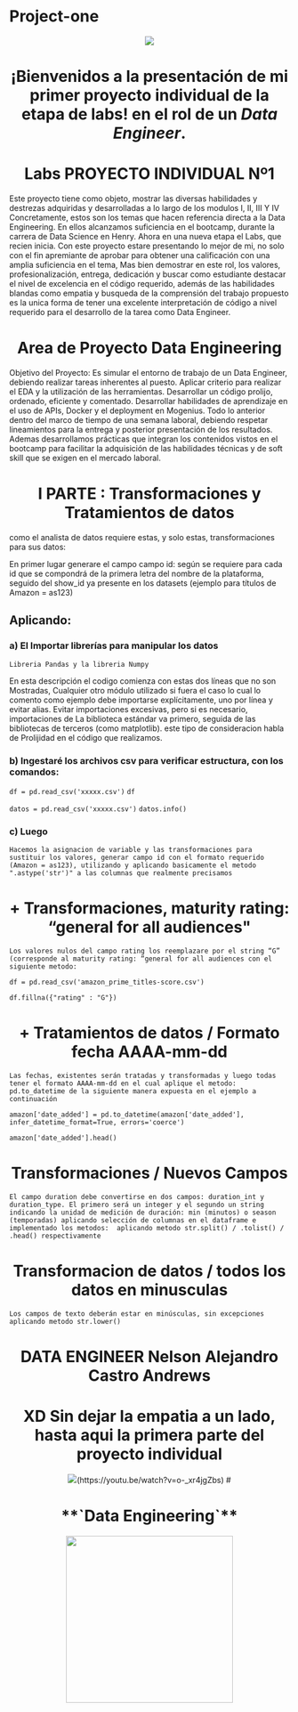 ﻿# Project-one
<p align=center><img src=https://d31uz8lwfmyn8g.cloudfront.net/Assets/logo-henry-white-lg.png><p>

# <h1 align=center>¡Bienvenidos a la presentación de mi primer proyecto individual de la etapa de labs! en el rol de un ***Data Engineer***.</h1>

# <h1 align=center> **Labs PROYECTO INDIVIDUAL Nº1** </h1>
Este proyecto tiene como objeto, mostrar las diversas habilidades y destrezas adquiridas y desarrolladas a lo largo de los modulos I, II, III Y IV Concretamente, estos son los temas que hacen referencia directa a la Data Engineering. En ellos alcanzamos suficiencia en el bootcamp,  durante la carrera de Data Science en Henry. Ahora en una nueva etapa el Labs, que recien inicia. Con este proyecto estare presentando lo mejor de mi, no solo con el fin apremiante de aprobar para obtener una calificación con una amplia suficiencia en el tema,  Mas bien demostrar en este rol, los valores, profesionalización, entrega, dedicación y buscar como estudiante destacar el nivel de excelencia en el código requerido, además de las habilidades blandas como empatia y busqueda de la comprensión del trabajo propuesto es la unica forma de tener una excelente interpretación de código a nivel requerido para el desarrollo de la tarea como Data Engineer.
# <h1 align=center> **Area de Proyecto Data Engineering** </h1>
Objetivo del Proyecto: Es simular el entorno de trabajo de un Data Engineer, debiendo realizar tareas inherentes al puesto. Aplicar criterio para realizar el EDA y la utilización de las herramientas. Desarrollar un código prolijo, ordenado, eficiente y comentado. Desarrollar habilidades de aprendizaje en el uso de APIs, Docker y el deployment en Mogenius. Todo lo anterior dentro del marco de tiempo de una semana laboral, debiendo respetar lineamientos para la entrega y posterior presentación de los resultados. Ademas desarrollamos prácticas que integran los contenidos vistos en el bootcamp para facilitar la  adquisición de las habilidades técnicas y de soft skill que se exigen en el mercado laboral.

# <h1 align=center> **I PARTE :** Transformaciones y Tratamientos de datos </h1> 

como el analista de datos requiere estas, y solo estas, transformaciones para sus datos:

En primer lugar generare el campo campo id: según se requiere para cada id que se compondrá de la primera letra del nombre de la plataforma, seguido del show_id ya presente en los datasets (ejemplo para títulos de Amazon = as123) 

## Aplicando:

### a) El Importar librerías para manipular los datos
`Libreria Pandas y la libreria Numpy`

En esta descripción el codigo comienza con estas dos líneas que no son Mostradas, Cualquier otro módulo utilizado si fuera el caso lo cual lo comento como ejemplo debe importarse explícitamente, uno por línea y evitar alias. Evitar importaciones excesivas, pero si es necesario, importaciones de La biblioteca estándar va primero, seguida de las bibliotecas de terceros (como matplotlib). este tipo de consideracion habla de Prolijidad en el código que realizamos.

### b) Ingestaré los archivos csv para verificar estructura, con los comandos:
`df = pd.read_csv('xxxxx.csv')`
`df`

`datos = pd.read_csv('xxxxx.csv')`
`datos.info()`

### c) Luego
`Hacemos la asignacion de variable y las transformaciones para sustituir los valores, generar campo id con el formato requerido (Amazon = as123), utilizando y aplicando basicamente el metodo ".astype('str')" a las columnas que realmente precisamos`

# <h1 align=center> **+ Transformaciones, maturity rating: “general for all audiences"** </h1> 
`Los valores nulos del campo rating los reemplazare por el string “G” (corresponde al maturity rating: “general for all audiences con el siguiente metodo:`

`df = pd.read_csv('amazon_prime_titles-score.csv')`

`df.fillna({"rating" : "G"})`

# <h1 align=center> **+ Tratamientos de datos / Formato fecha AAAA-mm-dd**</h1>
`Las fechas, existentes serán tratadas y transformadas y luego todas tener el formato AAAA-mm-dd en el cual aplique el metodo: pd.to_datetime de la siguiente manera expuesta en el ejemplo a continuación`

`amazon['date_added'] = pd.to_datetime(amazon['date_added'], infer_datetime_format=True, errors='coerce')`

`amazon['date_added'].head()`

# <h1 align=center> **Transformaciones / Nuevos Campos**  </h1>
`El campo duration debe convertirse en dos campos: duration_int y duration_type. El primero será un integer y el segundo un string indicando la unidad de medición de duración: min (minutos) o season (temporadas) aplicando selección de columnas en el dataframe e implementado los metodos:  aplicando metodo str.split() / .tolist() / .head() respectivamente`

# <h1 align=center> **Transformacion de datos / todos los datos en minusculas** </h1>
`Los campos de texto deberán estar en minúsculas, sin excepciones   aplicando metodo str.lower()`



# <h1 align=center> DATA ENGINEER **Nelson Alejandro Castro Andrews** </h1>
## <h1 align=center> XD Sin dejar la empatia a un lado, hasta aqui la primera parte del proyecto individual</h1>
<p align=center><img src="https://i.ytimg.com/an_webp/o-_xr4jgZbs/mqdefault_6s.webp?du=3000&sqp=CIjchJ8G&rs=AOn4CLBSit2Ow0I1_XhDcNUvOAx4GkwamQ"<p>(https://youtu.be/watch?v=o-_xr4jgZbs)
 # <h1 align=center>**`Data Engineering`**</h1>

<p align="center">
<img src="https://files.realpython.com/media/What-is-Data-Engineering_Watermarked.607e761a3c0e.jpg"  height=300>
</p>


